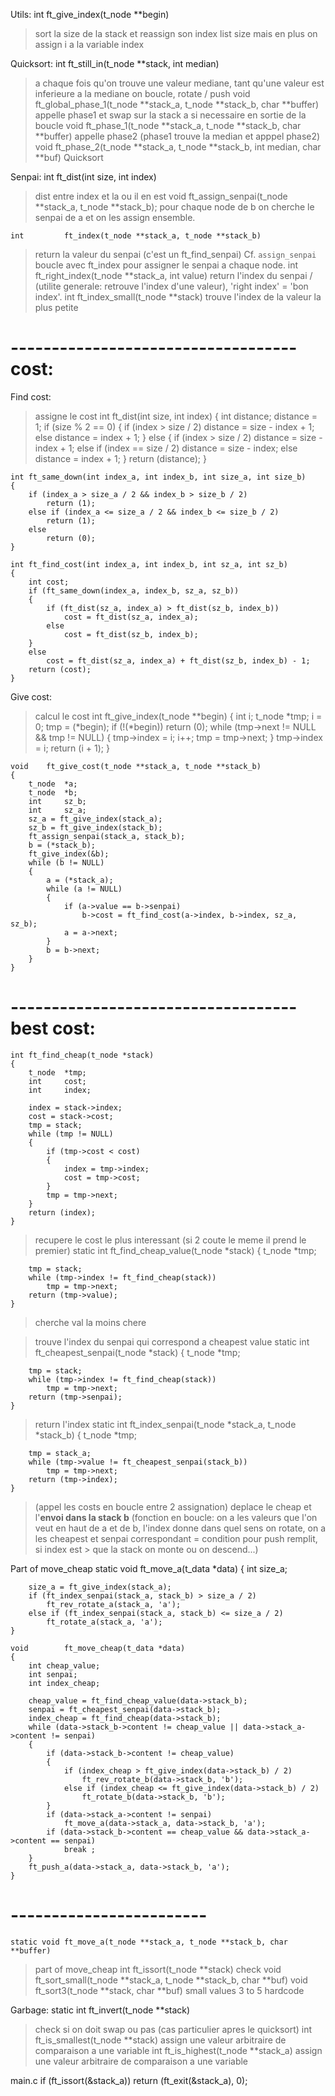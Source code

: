 Utils:
    int         ft_give_index(t_node **begin)


> sort la size de la stack et reassign son index
> list size mais en plus on assign i a la variable index


Quicksort:
    int         ft_still_in(t_node **stack, int median)
> a chaque fois qu'on trouve une valeur mediane, tant qu'une valeur est
> inferieure a la mediane on boucle, rotate / push
    void        ft_global_phase_1(t_node **stack_a, t_node **stack_b, char **buffer)
> appelle phase1 et swap sur la stack a si necessaire en sortie de la boucle
    void        ft_phase_1(t_node **stack_a, t_node **stack_b, char **buffer)
> appelle phase2
> (phase1 trouve la median et apppel phase2)
    void        ft_phase_2(t_node **stack_a, t_node **stack_b, int median, char **buf)
> Quicksort



Senpai:
    int         ft_dist(int size, int index)
> dist entre index et la ou il en est
    void        ft_assign_senpai(t_node **stack_a, t_node **stack_b);
> pour chaque node de b on cherche le senpai de a et on les assign ensemble.

    int         ft_index(t_node **stack_a, t_node **stack_b)
> return la valeur du senpai (c'est un ft_find_senpai)
> Cf. `assign_senpai` boucle avec ft_index pour assigner le senpai a
> chaque node.
    int         ft_right_index(t_node **stack_a, int value)
> return l'index du senpai / (utilite generale: retrouve l'index d'une
> valeur), 'right index' = 'bon index'.
    int         ft_index_small(t_node **stack)
> trouve l'index de la valeur la plus petite


# ----------------------------------- cost:

Find cost:
> assigne le cost
    int ft_dist(int size, int index) {
        int distance;
        distance = 1;
        if (size % 2 == 0)
        {
            if (index > size / 2)
                distance = size - index + 1;
            else
                distance = index + 1;
        }
        else
        {
            if (index > size / 2)
                distance = size - index + 1;
            else if (index == size / 2)
                distance = size - index;
            else
                distance = index + 1;
        }
        return (distance);
    }

    int ft_same_down(int index_a, int index_b, int size_a, int size_b)
    {
        if (index_a > size_a / 2 && index_b > size_b / 2)
            return (1);
        else if (index_a <= size_a / 2 && index_b <= size_b / 2)
            return (1);
        else
            return (0);
    }

    int ft_find_cost(int index_a, int index_b, int sz_a, int sz_b)
    {
        int cost;
        if (ft_same_down(index_a, index_b, sz_a, sz_b))
        {
            if (ft_dist(sz_a, index_a) > ft_dist(sz_b, index_b))
                cost = ft_dist(sz_a, index_a);
            else
                cost = ft_dist(sz_b, index_b);
        }
        else
            cost = ft_dist(sz_a, index_a) + ft_dist(sz_b, index_b) - 1;
        return (cost);
    }


Give cost:
> calcul le cost
    int ft_give_index(t_node **begin)
    {
        int     i;
        t_node  *tmp;
        i = 0;
        tmp = (*begin);
        if (!(*begin))
            return (0);
        while (tmp->next != NULL && tmp != NULL)
        {
            tmp->index = i;
            i++;
            tmp = tmp->next;
        }
        tmp->index = i;
        return (i + 1);
    }

    void    ft_give_cost(t_node **stack_a, t_node **stack_b)
    {
        t_node  *a;
        t_node  *b;
        int     sz_b;
        int     sz_a;
        sz_a = ft_give_index(stack_a);
        sz_b = ft_give_index(stack_b);
        ft_assign_senpai(stack_a, stack_b);
        b = (*stack_b);
        ft_give_index(&b);
        while (b != NULL)
        {
            a = (*stack_a);
            while (a != NULL)
            {
                if (a->value == b->senpai)
                    b->cost = ft_find_cost(a->index, b->index, sz_a, sz_b);
                a = a->next;
            }
            b = b->next;
        }
    }

# ----------------------------------- best cost:

    int ft_find_cheap(t_node *stack)
    {
        t_node  *tmp;
        int     cost;
        int     index;

        index = stack->index;
        cost = stack->cost;
        tmp = stack;
        while (tmp != NULL)
        {
            if (tmp->cost < cost)
            {
                index = tmp->index;
                cost = tmp->cost;
            }
            tmp = tmp->next;
        }
        return (index);
    }
> recupere le cost le plus interessant (si 2 coute le meme il prend le
> premier)
    static int  ft_find_cheap_value(t_node *stack)
    {
        t_node  *tmp;

        tmp = stack;
        while (tmp->index != ft_find_cheap(stack))
            tmp = tmp->next;
        return (tmp->value);
    }
> cherche val la moins chere

> trouve l'index du senpai qui correspond a cheapest value
    static int  ft_cheapest_senpai(t_node *stack)
    {
        t_node  *tmp;

        tmp = stack;
        while (tmp->index != ft_find_cheap(stack))
            tmp = tmp->next;
        return (tmp->senpai);
    }

> return l'index
    static int  ft_index_senpai(t_node *stack_a, t_node *stack_b)
    {
        t_node  *tmp;

        tmp = stack_a;
        while (tmp->value != ft_cheapest_senpai(stack_b))
            tmp = tmp->next;
        return (tmp->index);
    }


> (appel les costs en boucle entre 2 assignation)
> deplace le cheap et l'**envoi dans la stack b** (fonction en boucle: on
> a les valeurs que l'on veut en haut de a et de b, l'index donne dans
> quel sens on rotate, on a les cheapest et senpai correspondant =
> condition pour push remplit, si index est > que la stack on monte ou
> on descend...)

Part of move_cheap
    static void ft_move_a(t_data *data)
    {
        int size_a;

        size_a = ft_give_index(stack_a);
        if (ft_index_senpai(stack_a, stack_b) > size_a / 2)
            ft_rev_rotate_a(stack_a, 'a');
        else if (ft_index_senpai(stack_a, stack_b) <= size_a / 2)
            ft_rotate_a(stack_a, 'a');
    }

    void        ft_move_cheap(t_data *data)
    {
        int cheap_value;
        int senpai;
        int index_cheap;

        cheap_value = ft_find_cheap_value(data->stack_b);
        senpai = ft_cheapest_senpai(data->stack_b);
        index_cheap = ft_find_cheap(data->stack_b);
        while (data->stack_b->content != cheap_value || data->stack_a->content != senpai)
        {
            if (data->stack_b->content != cheap_value)
            {
                if (index_cheap > ft_give_index(data->stack_b) / 2)
                    ft_rev_rotate_b(data->stack_b, 'b');
                else if (index_cheap <= ft_give_index(data->stack_b) / 2)
                    ft_rotate_b(data->stack_b, 'b');
            }
            if (data->stack_a->content != senpai)
                ft_move_a(data->stack_a, data->stack_b, 'a');
            if (data->stack_b->content == cheap_value && data->stack_a->content == senpai)
                break ;
        }
        ft_push_a(data->stack_a, data->stack_b, 'a');
    }


# ------------------------

    static void ft_move_a(t_node **stack_a, t_node **stack_b, char **buffer)
> part of move_cheap
    int         ft_issort(t_node **stack)
> check
    void        ft_sort_small(t_node **stack_a, t_node **stack_b, char **buf)
    void        ft_sort3(t_node **stack, char **buf)
> small values 3 to 5 hardcode

Garbage:
    static int  ft_invert(t_node **stack)
> check si on doit swap ou pas (cas particulier apres le quicksort)
    int         ft_is_smallest(t_node **stack)
> assign une valeur arbitraire de comparaison a une variable
    int         ft_is_highest(t_node **stack_a)
> assign une valeur arbitraire de comparaison a une variable


main.c
    if (ft_issort(&stack_a))
        return (ft_exit(&stack_a), 0);
